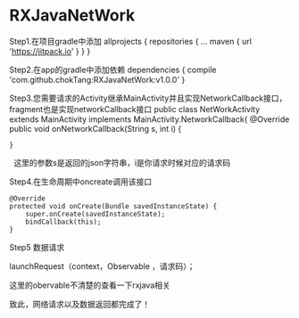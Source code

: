 # RXJavaNetWork

Step1.在项目gradle中添加
allprojects {
		repositories {
			...
			maven { url 'https://jitpack.io' }
		}
	}
  
Step2.在app的gradle中添加依赖
dependencies {
	        compile 'com.github.chokTang:RXJavaNetWork:v1.0.0'
	}
	
	
Step3.您需要请求的Activity继承MainActivity并且实现NetworkCallback接口，fragment也是实现networkCallback接口
public class NetWorkActivity extends MainActivity implements MainActivity.NetworkCallback{
    @Override
    public void onNetworkCallback(String s, int i) {

    }
 
这里的参数s是返回的json字符串，i是你请求时候对应的请求码


Step4.在生命周期中oncreate调用该接口

    @Override
    protected void onCreate(Bundle savedInstanceState) {
        super.onCreate(savedInstanceState);
        bindCallback(this);
    }
    
Step5 数据请求

 launchRequest（context，Observable ，请求码）；
 
 这里的obervable不清楚的查看一下rxjava相关
    
    
 致此，网络请求以及数据返回都完成了！   
